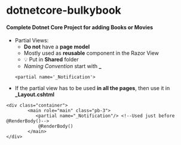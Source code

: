 # dotnetcore-bulkybook

#### Complete Dotnet Core Project for adding Books or Movies
* Partial Views:
  * **Do not** have a **page model**
  * Mostly used as **reusable** component in the Razor View
  * :bulb: Put in **Shared** folder
  * *Naming Convention* start with **_**
  ```
  <partial name='_Notification'>
  ```
* If the partial view has to be used **in all the pages**, then use it in **_Layout.cshtml**
```
<div class="container">
        <main role="main" class="pb-3">
           <partial name="_Notification"/> <!--Used just before @RenderBody()-->
            @RenderBody()
        </main>
</div>
```
  

